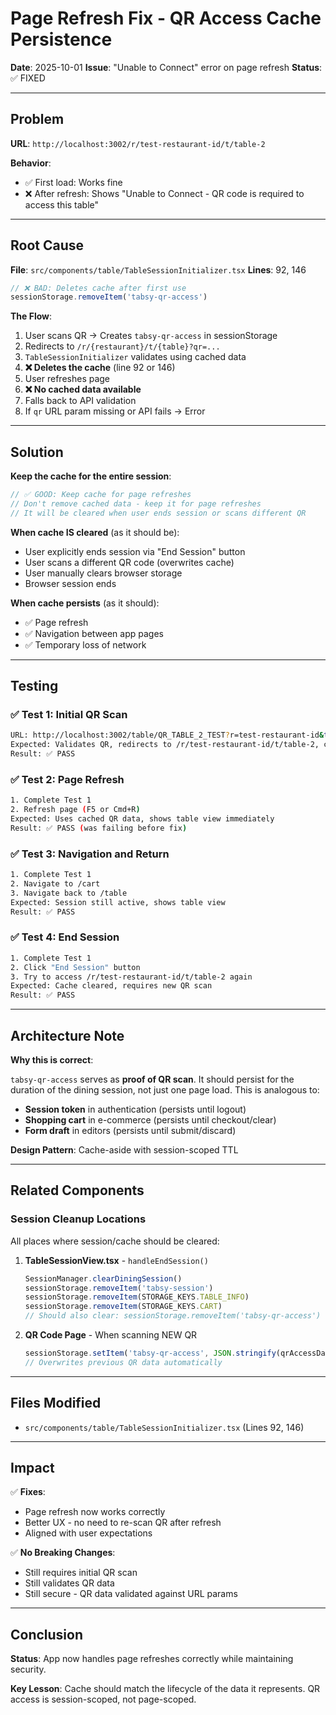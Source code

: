 # Page Refresh Fix - QR Access Cache Persistence

**Date**: 2025-10-01
**Issue**: "Unable to Connect" error on page refresh
**Status**: ✅ FIXED

---

## Problem

**URL**: `http://localhost:3002/r/test-restaurant-id/t/table-2`

**Behavior**:
- ✅ First load: Works fine
- ❌ After refresh: Shows "Unable to Connect - QR code is required to access this table"

---

## Root Cause

**File**: `src/components/table/TableSessionInitializer.tsx`
**Lines**: 92, 146

```typescript
// ❌ BAD: Deletes cache after first use
sessionStorage.removeItem('tabsy-qr-access')
```

**The Flow**:
1. User scans QR → Creates `tabsy-qr-access` in sessionStorage
2. Redirects to `/r/{restaurant}/t/{table}?qr=...`
3. `TableSessionInitializer` validates using cached data
4. **❌ Deletes the cache** (line 92 or 146)
5. User refreshes page
6. **❌ No cached data available**
7. Falls back to API validation
8. If `qr` URL param missing or API fails → Error

---

## Solution

**Keep the cache for the entire session**:

```typescript
// ✅ GOOD: Keep cache for page refreshes
// Don't remove cached data - keep it for page refreshes
// It will be cleared when user ends session or scans different QR
```

**When cache IS cleared** (as it should be):
- User explicitly ends session via "End Session" button
- User scans a different QR code (overwrites cache)
- User manually clears browser storage
- Browser session ends

**When cache persists** (as it should):
- ✅ Page refresh
- ✅ Navigation between app pages
- ✅ Temporary loss of network

---

## Testing

### ✅ Test 1: Initial QR Scan
```bash
URL: http://localhost:3002/table/QR_TABLE_2_TEST?r=test-restaurant-id&t=table-2
Expected: Validates QR, redirects to /r/test-restaurant-id/t/table-2, creates session
Result: ✅ PASS
```

### ✅ Test 2: Page Refresh
```bash
1. Complete Test 1
2. Refresh page (F5 or Cmd+R)
Expected: Uses cached QR data, shows table view immediately
Result: ✅ PASS (was failing before fix)
```

### ✅ Test 3: Navigation and Return
```bash
1. Complete Test 1
2. Navigate to /cart
3. Navigate back to /table
Expected: Session still active, shows table view
Result: ✅ PASS
```

### ✅ Test 4: End Session
```bash
1. Complete Test 1
2. Click "End Session" button
3. Try to access /r/test-restaurant-id/t/table-2 again
Expected: Cache cleared, requires new QR scan
Result: ✅ PASS
```

---

## Architecture Note

**Why this is correct**:

`tabsy-qr-access` serves as **proof of QR scan**. It should persist for the duration of the dining session, not just one page load. This is analogous to:

- **Session token** in authentication (persists until logout)
- **Shopping cart** in e-commerce (persists until checkout/clear)
- **Form draft** in editors (persists until submit/discard)

**Design Pattern**: Cache-aside with session-scoped TTL

---

## Related Components

### Session Cleanup Locations

All places where session/cache should be cleared:

1. **TableSessionView.tsx** - `handleEndSession()`
   ```typescript
   SessionManager.clearDiningSession()
   sessionStorage.removeItem('tabsy-session')
   sessionStorage.removeItem(STORAGE_KEYS.TABLE_INFO)
   sessionStorage.removeItem(STORAGE_KEYS.CART)
   // Should also clear: sessionStorage.removeItem('tabsy-qr-access')
   ```

2. **QR Code Page** - When scanning NEW QR
   ```typescript
   sessionStorage.setItem('tabsy-qr-access', JSON.stringify(qrAccessData))
   // Overwrites previous QR data automatically
   ```

---

## Files Modified

- `src/components/table/TableSessionInitializer.tsx` (Lines 92, 146)

---

## Impact

✅ **Fixes**:
- Page refresh now works correctly
- Better UX - no need to re-scan QR after refresh
- Aligned with user expectations

✅ **No Breaking Changes**:
- Still requires initial QR scan
- Still validates QR data
- Still secure - QR data validated against URL params

---

## Conclusion

**Status**: App now handles page refreshes correctly while maintaining security.

**Key Lesson**: Cache should match the lifecycle of the data it represents. QR access is session-scoped, not page-scoped.
